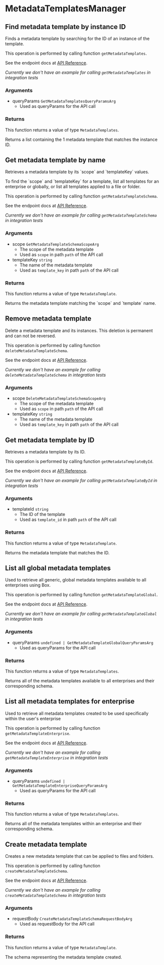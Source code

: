 # MetadataTemplatesManager

## Find metadata template by instance ID

Finds a metadata template by searching for the ID of an instance of the
template.

This operation is performed by calling function `getMetadataTemplates`.

See the endpoint docs at
[API Reference](https://developer.box.com/reference/get-metadata-templates/).

*Currently we don't have an example for calling `getMetadataTemplates` in integration tests*

### Arguments

- queryParams `GetMetadataTemplatesQueryParamsArg`
  - Used as queryParams for the API call


### Returns

This function returns a value of type `MetadataTemplates`.

Returns a list containing the 1 metadata template that matches the
instance ID.


## Get metadata template by name

Retrieves a metadata template by its &#x60;scope&#x60; and &#x60;templateKey&#x60; values.

To find the &#x60;scope&#x60; and &#x60;templateKey&#x60; for a template, list all templates for
an enterprise or globally, or list all templates applied to a file or folder.

This operation is performed by calling function `getMetadataTemplateSchema`.

See the endpoint docs at
[API Reference](https://developer.box.com/reference/get-metadata-templates-id-id-schema/).

*Currently we don't have an example for calling `getMetadataTemplateSchema` in integration tests*

### Arguments

- scope `GetMetadataTemplateSchemaScopeArg`
  - The scope of the metadata template
  - Used as `scope` in path `path` of the API call
- templateKey `string`
  - The name of the metadata template
  - Used as `template_key` in path `path` of the API call


### Returns

This function returns a value of type `MetadataTemplate`.

Returns the metadata template matching the &#x60;scope&#x60;
and &#x60;template&#x60; name.


## Remove metadata template

Delete a metadata template and its instances.
This deletion is permanent and can not be reversed.

This operation is performed by calling function `deleteMetadataTemplateSchema`.

See the endpoint docs at
[API Reference](https://developer.box.com/reference/delete-metadata-templates-id-id-schema/).

*Currently we don't have an example for calling `deleteMetadataTemplateSchema` in integration tests*

### Arguments

- scope `DeleteMetadataTemplateSchemaScopeArg`
  - The scope of the metadata template
  - Used as `scope` in path `path` of the API call
- templateKey `string`
  - The name of the metadata template
  - Used as `template_key` in path `path` of the API call


## Get metadata template by ID

Retrieves a metadata template by its ID.

This operation is performed by calling function `getMetadataTemplateById`.

See the endpoint docs at
[API Reference](https://developer.box.com/reference/get-metadata-templates-id/).

*Currently we don't have an example for calling `getMetadataTemplateById` in integration tests*

### Arguments

- templateId `string`
  - The ID of the template
  - Used as `template_id` in path `path` of the API call


### Returns

This function returns a value of type `MetadataTemplate`.

Returns the metadata template that matches the ID.


## List all global metadata templates

Used to retrieve all generic, global metadata templates available to all
enterprises using Box.

This operation is performed by calling function `getMetadataTemplateGlobal`.

See the endpoint docs at
[API Reference](https://developer.box.com/reference/get-metadata-templates-global/).

*Currently we don't have an example for calling `getMetadataTemplateGlobal` in integration tests*

### Arguments

- queryParams `undefined | GetMetadataTemplateGlobalQueryParamsArg`
  - Used as queryParams for the API call


### Returns

This function returns a value of type `MetadataTemplates`.

Returns all of the metadata templates available to all enterprises
and their corresponding schema.


## List all metadata templates for enterprise

Used to retrieve all metadata templates created to be used specifically within
the user&#x27;s enterprise

This operation is performed by calling function `getMetadataTemplateEnterprise`.

See the endpoint docs at
[API Reference](https://developer.box.com/reference/get-metadata-templates-enterprise/).

*Currently we don't have an example for calling `getMetadataTemplateEnterprise` in integration tests*

### Arguments

- queryParams `undefined | GetMetadataTemplateEnterpriseQueryParamsArg`
  - Used as queryParams for the API call


### Returns

This function returns a value of type `MetadataTemplates`.

Returns all of the metadata templates within an enterprise
and their corresponding schema.


## Create metadata template

Creates a new metadata template that can be applied to
files and folders.

This operation is performed by calling function `createMetadataTemplateSchema`.

See the endpoint docs at
[API Reference](https://developer.box.com/reference/post-metadata-templates-schema/).

*Currently we don't have an example for calling `createMetadataTemplateSchema` in integration tests*

### Arguments

- requestBody `CreateMetadataTemplateSchemaRequestBodyArg`
  - Used as requestBody for the API call


### Returns

This function returns a value of type `MetadataTemplate`.

The schema representing the metadata template created.


